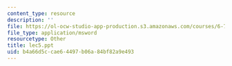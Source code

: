 ```yaml
---
content_type: resource
description: ''
file: https://ol-ocw-studio-app-production.s3.amazonaws.com/courses/6-776-high-speed-communication-circuits-spring-2005/b4a66d5ccae64497b06a84bf82a9e493_lec5.ppt
file_type: application/msword
resourcetype: Other
title: lec5.ppt
uid: b4a66d5c-cae6-4497-b06a-84bf82a9e493
---
```


